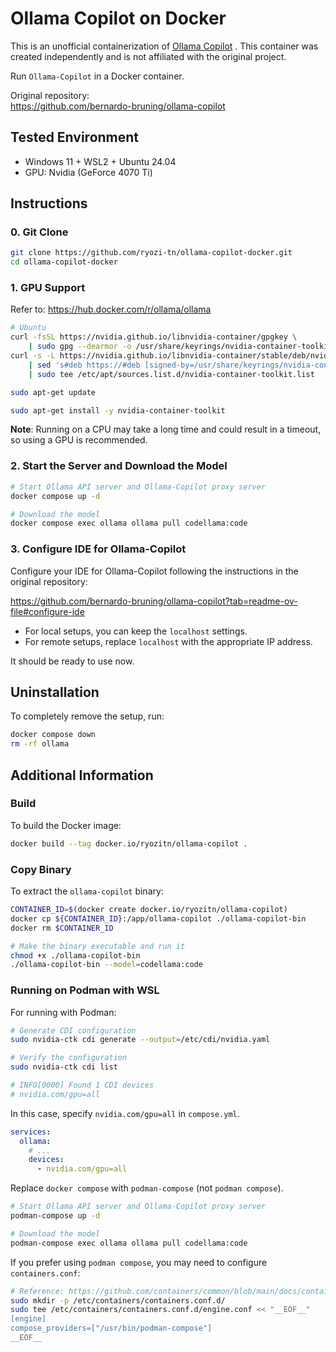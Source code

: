 # Ollama Copilot on Docker

This is an unofficial containerization of [Ollama Copilot](https://github.com/bernardo-bruning/ollama-copilot) . This container was created independently and is not affiliated with the original project.

Run `Ollama-Copilot` in a Docker container.

Original repository:  
https://github.com/bernardo-bruning/ollama-copilot

## Tested Environment

- Windows 11 + WSL2 + Ubuntu 24.04
- GPU: Nvidia (GeForce 4070 Ti)

## Instructions

### 0. Git Clone

```sh
git clone https://github.com/ryozi-tn/ollama-copilot-docker.git 
cd ollama-copilot-docker
```

### 1. GPU Support

Refer to: https://hub.docker.com/r/ollama/ollama

```sh
# Ubuntu
curl -fsSL https://nvidia.github.io/libnvidia-container/gpgkey \
    | sudo gpg --dearmor -o /usr/share/keyrings/nvidia-container-toolkit-keyring.gpg
curl -s -L https://nvidia.github.io/libnvidia-container/stable/deb/nvidia-container-toolkit.list \
    | sed 's#deb https://#deb [signed-by=/usr/share/keyrings/nvidia-container-toolkit-keyring.gpg] https://#g' \
    | sudo tee /etc/apt/sources.list.d/nvidia-container-toolkit.list

sudo apt-get update

sudo apt-get install -y nvidia-container-toolkit
```

**Note**: Running on a CPU may take a long time and could result in a timeout, so using a GPU is recommended.

### 2. Start the Server and Download the Model

```sh
# Start Ollama API server and Ollama-Copilot proxy server
docker compose up -d

# Download the model
docker compose exec ollama ollama pull codellama:code
```

### 3. Configure IDE for Ollama-Copilot

Configure your IDE for Ollama-Copilot following the instructions in the original repository:

https://github.com/bernardo-bruning/ollama-copilot?tab=readme-ov-file#configure-ide

- For local setups, you can keep the `localhost` settings.
- For remote setups, replace `localhost` with the appropriate IP address.

It should be ready to use now.

## Uninstallation

To completely remove the setup, run:

```sh
docker compose down
rm -rf ollama
```

## Additional Information

### Build

To build the Docker image:

```sh
docker build --tag docker.io/ryozitn/ollama-copilot .
```

### Copy Binary

To extract the `ollama-copilot` binary:

```sh
CONTAINER_ID=$(docker create docker.io/ryozitn/ollama-copilot)
docker cp ${CONTAINER_ID}:/app/ollama-copilot ./ollama-copilot-bin
docker rm $CONTAINER_ID

# Make the binary executable and run it
chmod +x ./ollama-copilot-bin
./ollama-copilot-bin --model=codellama:code
```

### Running on Podman with WSL

For running with Podman:

```sh
# Generate CDI configuration
sudo nvidia-ctk cdi generate --output=/etc/cdi/nvidia.yaml

# Verify the configuration
sudo nvidia-ctk cdi list

# INFO[0000] Found 1 CDI devices                          
# nvidia.com/gpu=all
```

In this case, specify `nvidia.com/gpu=all` in `compose.yml`.

```yaml
services:
  ollama:
    # ...
    devices:
      - nvidia.com/gpu=all
```

Replace `docker compose` with `podman-compose` (not `podman compose`).

```sh
# Start Ollama API server and Ollama-Copilot proxy server
podman-compose up -d

# Download the model
podman-compose exec ollama ollama pull codellama:code
```

If you prefer using `podman compose`, you may need to configure `containers.conf`:

```sh
# Reference: https://github.com/containers/common/blob/main/docs/containers.conf.5.md#engine-table
sudo mkdir -p /etc/containers/containers.conf.d/
sudo tee /etc/containers/containers.conf.d/engine.conf << "__EOF__"
[engine]
compose_providers=["/usr/bin/podman-compose"]
__EOF__
```
